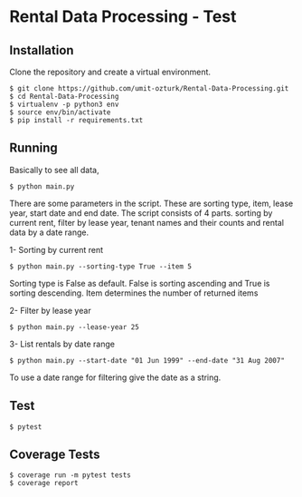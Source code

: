 # Rental Data Processing - Test

## Installation
Clone the repository and create a virtual environment.

    $ git clone https://github.com/umit-ozturk/Rental-Data-Processing.git
	$ cd Rental-Data-Processing
	$ virtualenv -p python3 env
	$ source env/bin/activate
    $ pip install -r requirements.txt

## Running

Basically to see all data,

    $ python main.py

There are some parameters in the script. These are sorting type, item, lease year, start date and end date. The script consists of 4 parts. sorting by current rent, filter by lease year, tenant names and their counts and rental data by a date range.

1- Sorting by current rent

    $ python main.py --sorting-type True --item 5

Sorting type is False as default. False is sorting ascending and True is sorting descending.
Item determines the number of returned items

2- Filter by lease year

    $ python main.py --lease-year 25

3- List rentals by date range

    $ python main.py --start-date "01 Jun 1999" --end-date "31 Aug 2007"

To use a date range for filtering give the date as a string.

## Test

    $ pytest

## Coverage Tests

    $ coverage run -m pytest tests
    $ coverage report
